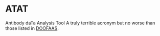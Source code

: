 # ATAT
Antibody daTa Analysis Tool
A truly terrible acronym but no worse than those listed in [DOOFAAS](https://lweb.cfa.harvard.edu/~gpetitpas/Links/Astroacro.html).
